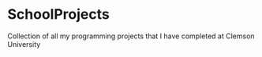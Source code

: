 # SchoolProjects
Collection of all my programming projects that I have completed at Clemson University
